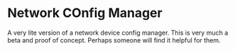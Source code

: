 # Network COnfig Manager
A very lite version of a network device config manager. This is very much a beta and proof of concept. Perhaps someone will find it helpful for them.
